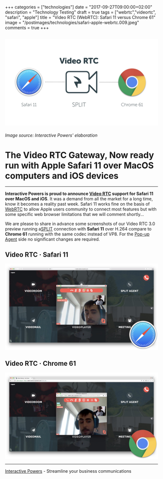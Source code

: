 +++
categories = ["technologies"]
date = "2017-09-27T09:00:00+02:00"
description = "Technology Testing"
draft = true
tags = ["webrtc","videortc", "safari", "apple"]
title = "Video RTC (WebRTC): Safari 11 versus Chrome 61"
image = "/postimages/technologies/safari-apple-webrtc.009.jpeg"
comments = true
+++

![Video RTC Safari Chrome](/postimages/technologies/safari-apple-webrtc.009.jpeg)
---------
###### Image source: Interactive Powers' elaboration

#	The Video RTC Gateway, Now ready run with Apple Safari 11 over MacOS computers and iOS devices
---

**Interactive Powers is proud to announce [Video RTC](http://blog.ivrpowers.com/post/products/video-rtc/) support for Safari 11 over MacOS and iOS**. It was a demand from all the market for a long time, know it becomes a reality past week. Safari 11 works fine on the basis of [WebRTC](http://blog.ivrpowers.com/post/technologies/what-is-webrtc/) to allow Apple users community to connect most features but with some specific web browser limitations that we will comment shortly...

We are please to share in advance some screenshots of our Video RTC 3.0 preview running a[SPLIT](http://blog.ivrpowers.com/post/technologies/what-is-split/) connection with **Safari 11** over H.264 compare to **Chrome 61** running with the same codec instead of VP8. For the [Pop-up Agent](http://blog.ivrpowers.com/post/products/video-rtc-pop-up-agent/) side no significant changes are required.

##	Video RTC · Safari 11

![Video RTC Safari Chrome](/postimages/technologies/safari-apple-webrtc.006.jpeg)

##	Video RTC · Chrome 61

![Video RTC Safari Chrome](/postimages/technologies/safari-apple-webrtc.007.jpeg)

---
[Interactive Powers](http://www.ivrpowers.com/) - Streamline your business communications
